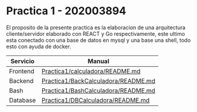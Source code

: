 # Practica 1 - 202003894

El proposito de la presente practica es la elaboracion de una arquitectura cliente/servidor elaborado con REACT y Go respectivamente, este ultimo esta conectado con una base de datos en mysql y una base una shell, todo esto con ayuda de docker.

| Servicio | Manual |
| ------ | ------ |
| Frontend | [Practica1/calculadora/README.md](https://github.com/EstuardoSon/so1_202003894/blob/b1c26c80628efa376853829b6a1324066e34c537/Practica1/calculadora/README.md) |
| Backend | [Practica1/BackCalculadora/README.md](https://github.com/EstuardoSon/so1_202003894/blob/0d6bbd2aa956030350ef4f19e6362ed60272194c/Practica1/BackCalculadora/README.md) |
| Bash | [Practica1/BashCalculadora/README.md](https://github.com/EstuardoSon/so1_202003894/blob/b1c26c80628efa376853829b6a1324066e34c537/Practica1/BashCalculadora/README.md) |
| Database | [Practica1/DBCalculadora/README.md](https://github.com/EstuardoSon/so1_202003894/blob/b1c26c80628efa376853829b6a1324066e34c537/Practica1/DBCalculadora/README.md) |
